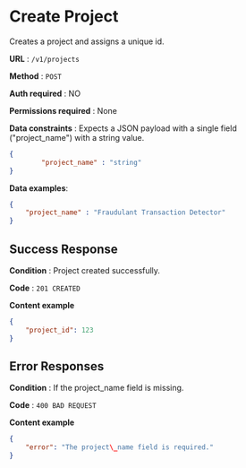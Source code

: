 # Create Project
Creates a project and assigns a unique id.

**URL** : `/v1/projects`

**Method** : `POST`

**Auth required** : NO

**Permissions required** : None

**Data constraints** : Expects a JSON payload with a single field ("project_name") with a string value.

```json
{
		"project_name" : "string"
}
```

**Data examples**:

```json
{
	"project_name" : "Fraudulant Transaction Detector"
}
```

## Success Response

**Condition** : Project created successfully.

**Code** : `201 CREATED`

**Content example**

```json
{
    "project_id": 123
}
```

## Error Responses

**Condition** : If the project\_name field is missing.

**Code** : `400 BAD REQUEST`

**Content example**

```json
{
    "error": "The project\_name field is required."
}
```